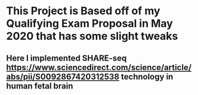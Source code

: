 # This Project is Based off of my Qualifying Exam Proposal in May 2020 that has some slight tweaks
## Here I implemented SHARE-seq https://www.sciencedirect.com/science/article/abs/pii/S0092867420312538 technology in human fetal brain
